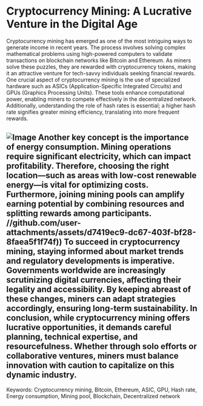 # Cryptocurrency Mining: A Lucrative Venture in the Digital Age
Cryptocurrency mining has emerged as one of the most intriguing ways to generate income in recent years. The process involves solving complex mathematical problems using high-powered computers to validate transactions on blockchain networks like Bitcoin and Ethereum. As miners solve these puzzles, they are rewarded with cryptocurrency tokens, making it an attractive venture for tech-savvy individuals seeking financial rewards.
One crucial aspect of cryptocurrency mining is the use of specialized hardware such as ASICs (Application-Specific Integrated Circuits) and GPUs (Graphics Processing Units). These tools enhance computational power, enabling miners to compete effectively in the decentralized network. Additionally, understanding the role of hash rates is essential; a higher hash rate signifies greater mining efficiency, translating into more frequent rewards.

![Image](https://github.com/user-attachments/assets/4a25d116-2220-4385-b08e-f287af8fcbc4)
Another key concept is the importance of energy consumption. Mining operations require significant electricity, which can impact profitability. Therefore, choosing the right location—such as areas with low-cost renewable energy—is vital for optimizing costs. Furthermore, joining mining pools can amplify earning potential by combining resources and splitting rewards among participants.
 //github.com/user-attachments/assets/d7419ec9-dc67-403f-bf28-8faea5f1f74f))
To succeed in cryptocurrency mining, staying informed about market trends and regulatory developments is imperative. Governments worldwide are increasingly scrutinizing digital currencies, affecting their legality and accessibility. By keeping abreast of these changes, miners can adapt strategies accordingly, ensuring long-term sustainability.
In conclusion, while cryptocurrency mining offers lucrative opportunities, it demands careful planning, technical expertise, and resourcefulness. Whether through solo efforts or collaborative ventures, miners must balance innovation with caution to capitalize on this dynamic industry.
---
Keywords: Cryptocurrency mining, Bitcoin, Ethereum, ASIC, GPU, Hash rate, Energy consumption, Mining pool, Blockchain, Decentralized network
